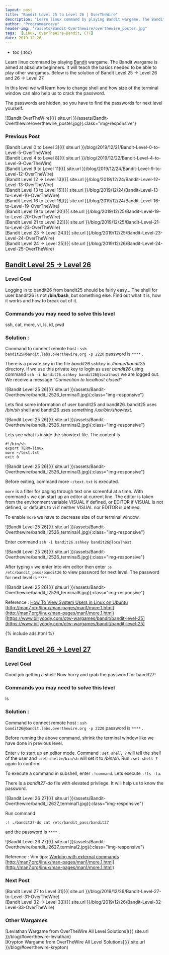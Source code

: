```yaml
---
layout: post
title: "Bandit Level 25 to Level 26 | OverTheWire"
description: "Learn linux command by playing Bandit wargame. The Bandit wargame is aimed at absolute beginners. It will teach the basics needed to be able to play other wargames. Below is the solution of Bandit Level 25 → Level 26 and 26 → Level 27. In this level we will learn how to change shell and how size of the terminal window can also help us to crack the password. The passwords are hidden, so you have to find the passwords for next level yourself."
author: "Programmercave"
header-img: "/assets/Bandit-Overthewire/overthewire_poster.jpg"
tags:  [Linux, OverTheWire-Bandit, CTF]
date: 2019-12-26
---
```

* toc
{:toc}

Learn linux command by playing [Bandit](https://overthewire.org/wargames/bandit/) wargame. The Bandit wargame is aimed at absolute beginners. It will teach the basics needed to be able to play other wargames. Below is the solution of Bandit Level 25 → Level 26 and 26 → Level 27. 

In this level we will learn how to change shell and how size of the terminal window can also help us to crack the password. 

The passwords are hidden, so you have to find the passwords for next level yourself.

![Bandit OverTheWire]({{ site.url }}/assets/Bandit-Overthewire/overthewire_poster.jpg){:class="img-responsive"}

### Previous Post

[Bandit Level 0 to Level 3]({{ site.url }}/blog/2019/12/21/Bandit-Level-0-to-Level-5-OverTheWire)<br/>
[Bandit Level 4 to Level 8]({{ site.url }}/blog/2019/12/22/Bandit-Level-4-to-Level-9-OverTheWire)<br/>
[Bandit Level 9 to Level 11]({{ site.url }}/blog/2019/12/24/Bandit-Level-9-to-Level-12-OverTheWire)<br/>
[Bandit Level 12 → Level 13]({{ site.url }}/blog/2019/12/24/Bandit-Level-12-Level-13-OverTheWire)<br/>
[Bandit Level 13 to Level 15]({{ site.url }}/blog/2019/12/24/Bandit-Level-13-to-Level-16-OverTheWire)<br/>
[Bandit Level 16 to Level 18]({{ site.url }}/blog/2019/12/24/Bandit-Level-16-to-Level-19-OverTheWire)<br/>
[Bandit Level 19 to Level 20]({{ site.url }}/blog/2019/12/25/Bandit-Level-19-to-Level-20-OverTheWire)<br/>
[Bandit Level 21 to Level 22]({{ site.url }}/blog/2019/12/25/Bandit-Level-21-to-Level-23-OverTheWire)<br/>
[Bandit Level 23 → Level 24]({{ site.url }}/blog/2019/12/25/Bandit-Level-23-Level-24-OverTheWire)<br/>
[Bandit Level 24 → Level 25]({{ site.url }}/blog/2019/12/26/Bandit-Level-24-Level-25-OverTheWire)

## [Bandit Level 25 → Level 26](https://overthewire.org/wargames/bandit/bandit26.html)

### Level Goal

Logging in to bandit26 from bandit25 should be fairly easy… The shell for user bandit26 is not **/bin/bash**, but something else. Find out what it is, how it works and how to break out of it.

### Commands you may need to solve this level

ssh, cat, more, vi, ls, id, pwd

### Solution : 

Command to connect remote host : `ssh bandit25@bandit.labs.overthewire.org -p 2220` password is `****` .

There is a private key in the file *bandit26.sshkey* in */home/bandit25* directory. If we use this private key to login as user *bandit26* using command `ssh -i bandit26.sshkey bandit26@localhost` we are logged out. We receive a message “*Connection to localhost closed*”.

![Bandit Level 25 26]({{ site.url }}/assets/Bandit-Overthewire/bandit_l2526_terminal1.jpg){:class="img-responsive"}

Lets find some information of user bandit25 and bandit26. bandit25 uses */bin/sh* shell and bandit26 uses something */usr/bin/showtext*.

![Bandit Level 25 26]({{ site.url }}/assets/Bandit-Overthewire/bandit_l2526_terminal2.jpg){:class="img-responsive"}

Lets see what is inside the showtext file. The content is
``` 
#!/bin/sh
export TERM=linux
more ~/text.txt
exit 0
```

![Bandit Level 25 26]({{ site.url }}/assets/Bandit-Overthewire/bandit_l2526_terminal3.jpg){:class="img-responsive"}

Before exiting, command more `~/text.txt` is executed.

`more` is a filter for paging through text one screenful at a time. With command `v` we can start up an editor at current line.  The editor is taken from the environment variable VISUAL if defined, or EDITOR if VISUAL is not defined, or defaults to vi if neither VISUAL nor EDITOR is defined.

To enable `more` we have to decrease size of our terminal window.

![Bandit Level 25 26]({{ site.url }}/assets/Bandit-Overthewire/bandit_l2526_terminal4.jpg){:class="img-responsive"}

Enter command `ssh -i bandit26.sshkey bandit26@localhost`.

![Bandit Level 25 26]({{ site.url }}/assets/Bandit-Overthewire/bandit_l2526_terminal5.jpg){:class="img-responsive"}

After typing `v` we enter into vim editor then enter `:e /etc/bandit_pass/bandit26` to view password for next level. The password for next level is `****` .

![Bandit Level 25 26]({{ site.url }}/assets/Bandit-Overthewire/bandit_l2526_terminal6.jpg){:class="img-responsive"}

Reference : [How To View System Users in Linux on Ubuntu](https://www.digitalocean.com/community/tutorials/how-to-view-system-users-in-linux-on-ubuntu)<br/>
[http://man7.org/linux/man-pages/man1/more.1.html](http://man7.org/linux/man-pages/man1/more.1.html)<br/>
[https://www.billycody.com/otw-wargames/bandit/bandit-level-25](https://www.billycody.com/otw-wargames/bandit/bandit-level-25)

{% include ads.html %}<br/>

## [Bandit Level 26 → Level 27](https://overthewire.org/wargames/bandit/bandit27.html)

### Level Goal

Good job getting a shell! Now hurry and grab the password for bandit27!

### Commands you may need to solve this level

ls

### Solution : 

Command to connect remote host : `ssh bandit26@bandit.labs.overthewire.org -p 2220` password is `****` .

Before running the above command, shrink the terminal window like we have done in previous level.

Enter `v` to start up an editor mode. Command `:set shell ?` will tell the shell of the user and `:set shell=/bin/sh` will set it to */bin/sh*. Run `:set shell ?` again to confirm.

To execute a command in subshell, enter `:!command`. Lets execute `:!ls -la`.

There is a *bandit27-do* file with elevated privilege. It will help us to know the password.

![Bandit Level 26 27]({{ site.url }}/assets/Bandit-Overthewire/bandit_l2627_terminal1.jpg){:class="img-responsive"}

Run command 
```
:! ./bandit27-do cat /etc/bandit_pass/bandit27
```

and the password is `****` .

![Bandit Level 26 27]({{ site.url }}/assets/Bandit-Overthewire/bandit_l2627_terminal2.jpg){:class="img-responsive"}


Reference : Vim tips: [Working with external commands](https://www.linux.com/tutorials/vim-tips-working-external-commands/)<br/>
[http://man7.org/linux/man-pages/man1/more.1.html](http://man7.org/linux/man-pages/man1/more.1.html)

### Next Post

[Bandit Level 27 to Level 31]({{ site.url }}/blog/2019/12/26/Bandit-Level-27-to-Level-31-OverTheWire)<br/>
[Bandit Level 32 → Level 33]({{ site.url }}/blog/2019/12/26/Bandit-Level-32-Level-33-OverTheWire)<br/>

### Other Wargames
[Leviathan Wargame from OverTheWire All Level Solutions]({{ site.url }}/blog/#overthewire-leviathan)<br/> 
[Krypton Wargame from OverTheWire All Level Solutions]({{ site.url }}/blog/#overthewire-krypton)<br/>

